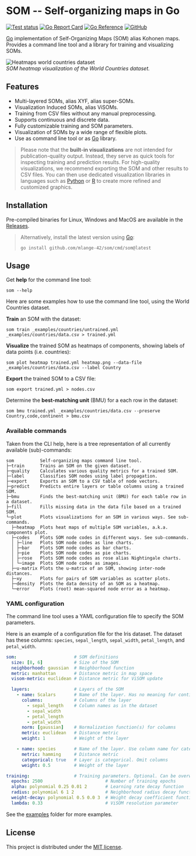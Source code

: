 # SOM -- Self-organizing maps in Go

[![Test status](https://img.shields.io/github/actions/workflow/status/mlange-42/som/tests.yml?branch=main&label=Tests&logo=github)](https://github.com/mlange-42/som/actions/workflows/tests.yml)
[![Go Report Card](https://goreportcard.com/badge/github.com/mlange-42/som)](https://goreportcard.com/report/github.com/mlange-42/som)
[![Go Reference](https://img.shields.io/badge/reference-%23007D9C?logo=go&logoColor=white&labelColor=gray)](https://pkg.go.dev/github.com/mlange-42/som)
[![GitHub](https://img.shields.io/badge/github-repo-blue?logo=github)](https://github.com/mlange-42/som)

[Go](https://go.dev) implementation of Self-Organizing Maps (SOM) alias Kohonen maps.
Provides a command line tool and a library for training and visualizing SOMs.

![Heatmaps world countries dataset](https://github.com/user-attachments/assets/e01d4947-183c-4441-8a17-15f09d9f9e7e)  
*SOM heatmap visualization of the World Countries dataset.*

## Features

* Multi-layered SOMs, alias XYF, alias super-SOMs.
* Visualization Induced SOMs, alias ViSOMs.
* Training from CSV files without any manual preprocessing.
* Supports continuous and discrete data.
* Fully customizable training and SOM parameters.
* Visualization of SOMs by a wide range of flexible plots.
* Use as command line tool or as [Go](https://go.dev) library.

> Please note that the **built-in visualizations** are not intended for publication-quality output.
> Instead, they serve as quick tools for inspecting training and prediction results.
> For high-quality visualizations, we recommend exporting the SOM and other results to CSV files.
> You can then use dedicated visualization libraries in languages such as
> [Python](https://www.python.org/) or [R](https://www.r-project.org/) to create more refined and customized graphics.

## Installation

Pre-compiled binaries for Linux, Windows and MacOS are available in the
[Releases](https://github.com/mlange-42/som/releases).

> Alternatively, install the latest version using [Go](https://go.dev):
> ```shell
> go install github.com/mlange-42/som/cmd/som@latest
> ```

## Usage

Get **help** for the command line tool:

```shell
som --help
```

Here are some examples how to use the command line tool, using the World Countries dataset.

**Train** an SOM with the dataset:

```shell
som train _examples/countries/untrained.yml _examples/countries/data.csv > trained.yml
```

**Visualize** the trained SOM as heatmaps of components, showing labels of data points (i.e. countries):

```shell
som plot heatmap trained.yml heatmap.png --data-file _examples/countries/data.csv --label Country
```

**Export** the trained SOM to a CSV file:

```shell
som export trained.yml > nodes.csv
```

Determine the **best-matching unit** (BMU) for a each row in the dataset:

```shell
som bmu trained.yml _examples/countries/data.csv --preserve Country,code,continent > bmu.csv
```

### Available commands

Taken from the CLI help, here is a tree representation of all currently available (sub)-commands:

```
som          Self-organizing maps command line tool.
├─train      Trains an SOM on the given dataset.
├─quality    Calculates various quality metrics for a trained SOM.
├─label      Classifies SOM nodes using label propagation.
├─export     Exports an SOM to a CSV table of node vectors.
├─predict    Predicts entire layers or table columns using a trained SOM.
├─bmu        Finds the best-matching unit (BMU) for each table row in a dataset.
├─fill       Fills missing data in the data file based on a trained SOM.
└─plot       Plots visualizations for an SOM in various ways. See sub-commands.
  ├─heatmap  Plots heat maps of multiple SOM variables, a.k.a. components plot.
  ├─codes    Plots SOM node codes in different ways. See sub-commands.
  │ ├─line   Plots SOM node codes as line charts.
  │ ├─bar    Plots SOM node codes as bar charts.
  │ ├─pie    Plots SOM node codes as pie charts.
  │ ├─rose   Plots SOM node codes as rose alias Nightingale charts.
  │ └─image  Plots SOM node codes as images.
  ├─u-matrix Plots the u-matrix of an SOM, showing inter-node distances.
  ├─xy       Plots for pairs of SOM variables as scatter plots.
  ├─density  Plots the data density of an SOM as a heatmap.
  └─error    Plots (root) mean-squared node error as a heatmap.
```

### YAML configuration

The command line tool uses a YAML configuration file to specify the SOM parameters.

Here is an example of a configuration file for the Iris dataset.
The dataset has these columns: `species`, `sepal_length`, `sepal_width`, `petal_length`, and `petal_width`.

```yaml
som:                      # SOM definitions
  size: [8, 6]            # Size of the SOM
  neighborhood: gaussian  # Neighborhood function
  metric: manhattan       # Distance metric in map space
  visom-metric: euclidean # Distance metric for ViSOM update

  layers:                 # Layers of the SOM
    - name: Scalars       # Name of the layer. Has no meaning for continuous layers
      columns:            # Columns of the layer
        - sepal_length    # Column names as in the dataset
        - sepal_width
        - petal_length
        - petal_width
      norm: [gaussian]    # Normalization function(s) for columns
      metric: euclidean   # Distance metric
      weight: 1           # Weight of the layer

    - name: species       # Name of the layer. Use column name for categorical layers
      metric: hamming     # Distance metric
      categorical: true   # Layer is categorical. Omit columns
      weight: 0.5         # Weight of the layer

training:                 # Training parameters. Optional. Can be overwritten by CLI arguments
  epochs: 2500                        # Number of training epochs
  alpha: polynomial 0.25 0.01 2       # Learning rate decay function
  radius: polynomial 6 1 2            # Neighborhood radius decay function
  weight-decay: polynomial 0.5 0.0 3  # Weight decay coefficient function
  lambda: 0.33                        # ViSOM resolution parameter
```

See the [examples](./_examples) folder for more examples.

## License

This project is distributed under the [MIT license](./LICENSE).
